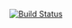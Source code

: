 [![Build Status](https://travis-ci.org/jjlljj/byob.svg?branch=master)](https://travis-ci.org/jjlljj/byob)
